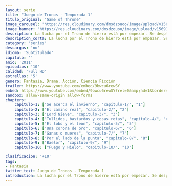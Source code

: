 ```yaml
---
layout: serie
title: "Juego de Tronos - Temporada 1"
titulo_original: "Game of Throne"
image_carousel: 'https://res.cloudinary.com/dmsdzouoo/image/upload/v1569176892/juego1-min_qxmaft.jpg'
image_banner: 'https://res.cloudinary.com/dmsdzouoo/image/upload/v1569176893/cq5dam.web_.1200.675-678x381-min_lniy1l.jpg'
description: La lucha por el Trono de hierro está por empezar. Se desplegará desde el sur, donde el calor engendra conspiraciones, lujurias e intrigas, pasando por las vastas y salvajes tierras del este, hasta llegar al gélido norte, donde una pared de hielo de 800 pies protege al reino de las fuerzas del mal que yacen detrás. Reyes y reinas, caballeros y renegados, mentirosos, nobles y hombres de bien... Todos quieren jugar.
description_corta: La lucha por el Trono de hierro está por empezar. Se desplegará desde el sur, donde el calor engendra conspiraciones, lujurias e intrigas, pasando por las vastas y salvajes tierras del este, hasta llegar al gélido norte, donde una pared de hielo de 800 pies protege al reino de las fuerzas del mal que yacen detrás. Reyes y reinas, caballeros y renegados, mentirosos, nobles y hombres de bien... Todos quieren jugar.
category: 'series'
descargas: 'no'
idioma: 'Subtitulado'
capitulo: ''
anio: '2011'
episodios: '10'
calidad: 'Full HD'
estrellas: '5'
genero: Fantasia, Drama, Acción, Ciencia Ficción
trailer: https://www.youtube.com/embed/9bwcu6rewSY
embed: https://www.youtube.com/embed/9bwcu6rewSY?rel=0&amp;hd=1&border=0&wmode=opaque&enablejsapi=1&modestbranding=1&controls=1&showinfo=1
sandbox: allow-same-origin allow-forms 
chapters:
    capitulo-1: ["Se acerca el invierno", "capitulo-1/", "1"]
    capitulo-2: ["El camino real", "capitulo-2/", "2"]
    capitulo-3: ["Lord Nieve", "capitulo-3/", "3"]
    capitulo-4: ["Tullidos, bastardos y cosas rotas", "capitulo-4/", "4"]
    capitulo-5: ["El lobo y el león", "capitulo-5/", "5"]
    capitulo-6: ["Una corona de oro", "capitulo-6/", "6"]
    capitulo-7: ["Ganas o mueres", "capitulo-7/", "7"]
    capitulo-8: ["Por el lado de la punta", "capitulo-8/", "8"]
    capitulo-9: ["Baelor", "capitulo-9/", "9"]
    capitulo-10: ["Fuego y Hielo", "capitulo-10/", "10"]

clasificacion: '+10'
tags:
- Fantasia
twitter_text: Juego de Tronos - Temporada 1
introduction: La lucha por el Trono de hierro está por empezar. Se desplegará desde el sur, donde el calor engendra conspiraciones, lujurias e intrigas, pasando por las vastas y salvajes tierras del este, hasta llegar al gélido norte, donde una pared de hielo de 800 pies protege al reino de las fuerzas del mal que yacen detrás. Reyes y reinas, caballeros y renegados, mentirosos, nobles y hombres de bien... Todos quieren jugar.
---
```












